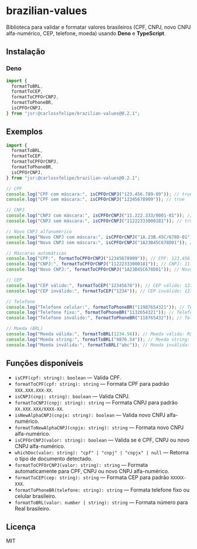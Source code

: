 # brazilian-values

Biblioteca para validar e formatar valores brasileiros (CPF, CNPJ, novo CNPJ
alfa-numérico, CEP, telefone, moeda) usando **Deno** e **TypeScript**.

## Instalação

### Deno

```ts
import {
  formatToBRL,
  formatToCEP,
  formatToCPFOrCNPJ,
  formatToPhoneBR,
  isCPFOrCNPJ,
} from "jsr:@carlosxfelipe/brazilian-values@0.2.1";
```

## Exemplos

```ts
import {
  formatToBRL,
  formatToCEP,
  formatToCPFOrCNPJ,
  formatToPhoneBR,
  isCPFOrCNPJ,
} from "jsr:@carlosxfelipe/brazilian-values@0.2.1";

// CPF
console.log("CPF com máscara:", isCPFOrCNPJ("123.456.789-09")); // true
console.log("CPF sem máscara:", isCPFOrCNPJ("12345678909")); // true

// CNPJ
console.log("CNPJ com máscara:", isCPFOrCNPJ("11.222.333/0001-81")); // true
console.log("CNPJ sem máscara:", isCPFOrCNPJ("11222333000181")); // true

// Novo CNPJ alfanumérico
console.log("Novo CNPJ com máscara:", isCPFOrCNPJ("1A.23B.45C/678D-01")); // true
console.log("Novo CNPJ sem máscara:", isCPFOrCNPJ("1A23B45C678D01")); // true

// Máscaras automáticas
console.log("CPF:", formatToCPFOrCNPJ("12345678909")); // CPF: 123.456.789-09
console.log("CNPJ:", formatToCPFOrCNPJ("11222333000181")); // CNPJ: 11.222.333/0001-81
console.log("Novo CNPJ:", formatToCPFOrCNPJ("1A23B45C678D01")); // Novo CNPJ: 1A.23B.45C/678D-01

// CEP
console.log("CEP válido:", formatToCEP("12345678")); // CEP válido: 12345-678
console.log("CEP inválido:", formatToCEP("1234")); // CEP inválido: 1234

// Telefone
console.log("Telefone celular:", formatToPhoneBR("11987654321")); // Telefone celular: (11) 98765-4321
console.log("Telefone fixo:", formatToPhoneBR("1132654321")); // Telefone fixo: (11) 3265-4321
console.log("Telefone inválido:", formatToPhoneBR("118765432")); // Telefone inválido: 118765432

// Moeda (BRL)
console.log("Moeda válida:", formatToBRL(1234.56)); // Moeda válida: R$ 1.234,56
console.log("Moeda string:", formatToBRL("9876.54")); // Moeda string: R$ 9.876,54
console.log("Moeda inválida:", formatToBRL("abc")); // Moeda inválida: abc
```

## Funções disponíveis

- `isCPF(cpf: string): boolean` — Valida CPF.
- `formatToCPF(cpf: string): string` — Formata CPF para padrão `XXX.XXX.XXX-XX`.
- `isCNPJ(cnpj: string): boolean` — Valida CNPJ.
- `formatToCNPJ(cnpj: string): string` — Formata CNPJ para padrão
  `XX.XXX.XXX/XXXX-XX`.
- `isNewAlphaCNPJ(cnpjx: string): boolean` — Valida novo CNPJ alfa-numérico.
- `formatToNewAlphaCNPJ(cnpjx: string): string` — Formata novo CNPJ
  alfa-numérico.
- `isCPFOrCNPJ(valor: string): boolean` — Valida se é CPF, CNPJ ou novo CNPJ
  alfa-numérico.
- `whichDoc(valor: string): "cpf" | "cnpj" | "cnpjx" | null` — Retorna o tipo de
  documento detectado.
- `formatToCPFOrCNPJ(valor: string): string` — Formata automaticamente para CPF,
  CNPJ ou novo CNPJ alfa-numérico.
- `formatToCEP(cep: string): string` — Formata CEP para padrão `XXXXX-XXX`.
- `formatToPhoneBR(telefone: string): string` — Formata telefone fixo ou celular
  brasileiro.
- `formatToBRL(valor: number | string): string` — Formata número para Real
  brasileiro.

## Licença

MIT
